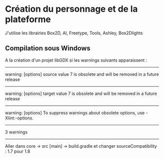 # Création du personnage et de la plateforme 
J'utilise les librairies Box2D, AI, Freetype, Tools, Ashley, Box2Dlights
## Compilation sous Windows
A la création d'un projet libGDX si les warnings suivants apparaissent : 
***
warning: [options] source value 7 is obsolete and will be removed in a future release 
***
warning: [options] target value 7 is obsolete and will be removed in a future release 
***
warning: [options] To suppress warnings about obsolete options, use -Xlint:-options. 
***
3 warnings 
***
Aller dans core -> src [main] -> build.gradle et changer sourceCompatibility : 1.7 pour 1.8
